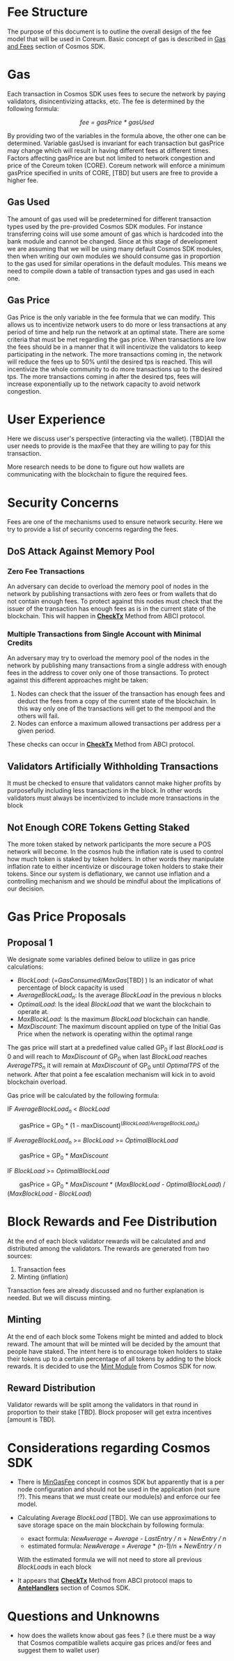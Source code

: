# Fee Structure
The purpose of this document is to outline the overall design of the fee model that will be used in Coreum. Basic concept of gas is described in [Gas and Fees](https://docs.cosmos.network/v0.45/basics/gas-fees.html) section of Cosmos SDK.

# Gas
Each transaction in Cosmos SDK uses fees to secure the network by paying validators, disincentivizing attacks, etc. The fee is determined by the following formula:

<p align="center">
<i>
fee = gasPrice * gasUsed
</i>
</p>

By providing two of the variables in the formula above, the other one can be determined. Variable gasUsed is invariant for each transaction but gasPrice may change which will result in having different fees at different times. Factors affecting gasPrice are but not limited to network congestion and price of the Coreum token (CORE). Coreum network will enforce a minimum gasPrice specified in units of CORE, [TBD] but users are free to provide a higher fee.

## Gas Used
The amount of gas used will be predetermined for different transaction types used by the pre-provided Cosmos SDK modules. For instance transferring coins will use some amount of gas which is hardcoded into the bank module and cannot be changed. Since at this stage of development we are assuming that we will be using many default Cosmos SDK modules, then when writing our own modules we should consume gas in proportion to the gas used for similar operations in the default modules. This means we need to compile down a table of transaction types and gas used in each one.
## Gas Price
Gas Price is the only variable in the fee formula that we can modify. This allows us to incentivize network users to do more or less transactions at any period of time and help run the network at an optimal state.
There are some criteria that must be met regarding the gas price.
When transactions are low the fees should be in a manner that it will incentivize the validators to keep participating in the network.
The more transactions coming in, the network will reduce the fees up to 50% until the desired tps is reached. This will incentivize the whole community to do more transactions up to the desired tps.
The more transactions coming in after the desired tps, fees will increase exponentially up to the network capacity to avoid network congestion. 

# User Experience 
Here we discuss user's perspective (interacting via the wallet). [TBD]All the user needs to provide is the maxFee that they are willing to pay for this transaction. 

More research needs to be done to figure out how wallets are communicating with the blockchain to figure the required fees.

# Security Concerns 
Fees are one of the mechanisms used to ensure network security. Here we try to provide a list of security concerns regarding the fees.

## DoS Attack Against Memory Pool
### Zero Fee Transactions
An adversary can decide to overload the memory pool of nodes in the network by publishing transactions with zero fees or from wallets that do not contain enough fees. To protect against this nodes must check that the issuer of the transaction has enough fees as is in the current state of the blockchain. This will happen in [**CheckTx**](https://docs.tendermint.com/master/spec/abci/abci.html#checktx) Method from ABCI protocol.

### Multiple Transactions from Single Account with Minimal Credits 
An adversary may try to overload the memory pool of the nodes in the network by publishing many transactions  from a single address with enough fees in the address to cover only one of those transactions. To protect against this different approaches might be taken:
1. Nodes can check that the issuer of the transaction has enough fees and deduct the fees from a copy of the current state of the blockchain. In this way only one of the transactions will get to the mempool and the others will fail. 
2. Nodes can enforce a maximum allowed transactions per address per a given period. 

These checks can occur in [**CheckTx**][CheckTx] Method from ABCI protocol.

## Validators Artificially Withholding Transactions
It must be checked to ensure that validators cannot make higher profits by purposefully including less transactions in the block. In other words validators must always be incentivized to include more transactions in the block

## Not Enough CORE Tokens Getting Staked
The more token staked by network participants the more secure a POS network will become. In the cosmos hub the inflation rate is used to control how much token is staked by token holders. In other words they manipulate inflation rate to either incentivize or discourage token holders to stake their tokens. Since our system is deflationary, we cannot use inflation and a controlling mechanism and we should be mindful about the implications of our decision.

# Gas Price Proposals
## Proposal 1
We designate some variables defined below to utilize in gas price calculations:
- *BlockLoad*: (=*GasConsumed*/*MaxGas*[TBD] ) Is an indicator of what percentage of block capacity is used
- *AverageBlockLoad<sub>n</sub>*: Is the average *BlockLoad* in the previous n blocks 
- *OptimalLoad*: Is the ideal *BlockLoad* that we want the blockchain to operate at. 
- *MaxBlockLoad*: Is the maximum *BlockLoad* blockchain can handle. 
- *MaxDiscount*: The maximum discount applied on type of the Initial Gas Price when the network is operating within the optimal range

The gas price will start at a predefined value called GP<sub>0</sub> if last *BlockLoad* is 0 and will reach to *MaxDiscount* of GP<sub>0</sub> when last *BlockLoad* reaches *AverageTPS<sub>n</sub>* it will remain at *MaxDiscount* of GP<sub>0</sub> until *OptimalTPS* of the network. After that point a fee escalation mechanism will kick in to avoid blockchain overload.

Gas price will be calculated by the following formula: 

IF *AverageBlockLoad<sub>n</sub>* < *BlockLoad*

&nbsp;&nbsp;&nbsp;&nbsp;&nbsp;&nbsp;
gasPrice = GP<sub>0</sub> * (1 - maxDiscount)<sup>(*BlockLoad*/*AverageBlockLoad<sub>n</sub>*)</sup>

IF *AverageBlockLoad<sub>n</sub>* >= *BlockLoad* >= *OptimalBlockLoad*  

&nbsp;&nbsp;&nbsp;&nbsp;&nbsp;&nbsp;
gasPrice = GP<sub>0</sub> * *MaxDiscount*

IF *BlockLoad* >= *OptimalBlockLoad*  

&nbsp;&nbsp;&nbsp;&nbsp;&nbsp;&nbsp;
gasPrice = GP<sub>0</sub> * *MaxDiscount* * 
(*MaxBlockLoad* - *OptimalBlockLoad*) / (*MaxBlockLoad* - *BlockLoad*)

# Block Rewards and Fee Distribution
At the end of each block validator rewards will be calculated and and distributed among the validators. The rewards are generated from two sources:
1. Transaction fees
2. Minting (inflation)

Transaction fees are already discussed and no further explanation is needed. But we will discuss minting.

## Minting
At the end of each block some Tokens might be minted and added to block reward. The amount that will be minted will be decided by the amount that people have staked. The intent here is to encourage token holders to stake their tokens up to a certain percentage of all tokens by adding to the block rewards. It is decided to use the [Mint Module](https://docs.cosmos.network/v0.45/modules/mint/01_concepts.html) from Cosmos SDK for now.

## Reward Distribution
Validator rewards will be split among the validators in that round in proportion to their stake [TBD]. Block proposer will get extra incentives [amount is TBD].

# Considerations regarding Cosmos SDK 
- There is [MinGasFee](https://github.com/cosmos/cosmos-sdk/blob/6f070623741fe0d6851d79ada41e6e2b1c67e236/types/context.go#L55) concept in cosmos SDK but apparently that is a per node configuration and should not be used in the application (not sure !?). This means that we must create our module(s) and enforce our fee model.

- Calculating Average *BlockLoad* [TBD]. We can use approximations to save storage space on the main blockchain by following formula:
    - exact formula: *NewAverage* = *Average* - *LastEntry / n* + *NewEntry / n*
    - estimated formula: *NewAverage* = *Average* * *(n-1)/n* + *NewEntry / n*
    
    With the estimated formula we will not need to store all previous *BlockLoad*s in each block

- It appears that [**CheckTx**][CheckTx] Method from ABCI protocol maps to [**AnteHandlers**][AnteHandlers] section of Cosmos SDK.


    [CheckTx]: https://docs.tendermint.com/master/spec/abci/abci.html#checktx 
    [AnteHandlers]: https://docs.cosmos.network/v0.44/modules/auth/03_antehandlers.html

# Questions and Unknowns 
- how does the wallets know about gas fees ? (i.e there must be a way that Cosmos compatible wallets acquire gas prices and/or fees and suggest them to wallet user)
 